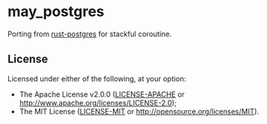 # may_postgres

Porting from [rust-postgres](https://github.com/sfackler/rust-postgres) for stackful coroutine.

## License
Licensed under either of the following, at your option:

 * The Apache License v2.0.0 ([LICENSE-APACHE](LICENSE-APACHE) or http://www.apache.org/licenses/LICENSE-2.0);
 * The MIT License ([LICENSE-MIT](LICENSE-MIT) or http://opensource.org/licenses/MIT).